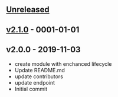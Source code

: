 <a name="unreleased"></a>
## [Unreleased]



<a name="v2.1.0"></a>
## [v2.1.0] - 0001-01-01



<a name="v2.0.0"></a>
## v2.0.0 - 2019-11-03

- create module with enchanced lifecycle
- Update README.md
- update contributors
- update endpoint
- Initial commit


[Unreleased]: https://github.com/terraform-module/terraform-aws-acm.git/compare/v2.1.0...HEAD
[v2.1.0]: https://github.com/terraform-module/terraform-aws-acm.git/compare/v2.0.0...v2.1.0
